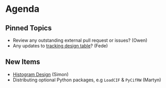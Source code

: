 Agenda
======

Pinned Topics
-------------
* Review any outstanding external pull request or issues? (Owen)
* Any updates to [tracking design table](https://github.com/mantidproject/documents/blob/master/Project-Management/TechnicalSteeringCommittee/reports/TSC-TrackingDesignProposals.md)? (Fede)

New Items
---------
* [Histogram Design](https://github.com/mantidproject/documents/pull/14) (Simon)
* Distributing optional Python packages, e.g `LoadCIF` & `PyCifRW` (Martyn) 
